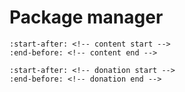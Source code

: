 # Package manager

```{include} ../../projects/unipi-control-os/docs/package-manager.md
:start-after: <!-- content start -->
:end-before: <!-- content end -->
```

```{include} ../../projects/unipi-control-os/README.md
:start-after: <!-- donation start -->
:end-before: <!-- donation end -->
```
